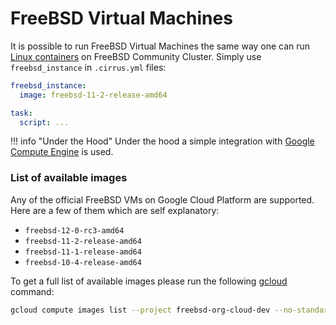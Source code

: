 # FreeBSD Virtual Machines

It is possible to run FreeBSD Virtual Machines the same way one can run [Linux containers](/guide/linux.md) on FreeBSD Community Cluster. 
Simply use `freebsd_instance` in `.cirrus.yml` files:

```yaml
freebsd_instance:
  image: freebsd-11-2-release-amd64

task:
  script: ...
```

!!! info "Under the Hood"
    Under the hood a simple integration with [Google Compute Engine](/guide/supported-computing-services.md#compute-engine) 
    is used.

### List of available images

Any of the official FreeBSD VMs on Google Cloud Platform are supported. Here are a few of them which are self explanatory:

* `freebsd-12-0-rc3-amd64`
* `freebsd-11-2-release-amd64`
* `freebsd-11-1-release-amd64`
* `freebsd-10-4-release-amd64`

To get a full list of available images please run the following [gcloud](https://cloud.google.com/sdk/gcloud/) command:

```bash
gcloud compute images list --project freebsd-org-cloud-dev --no-standard-images
```
